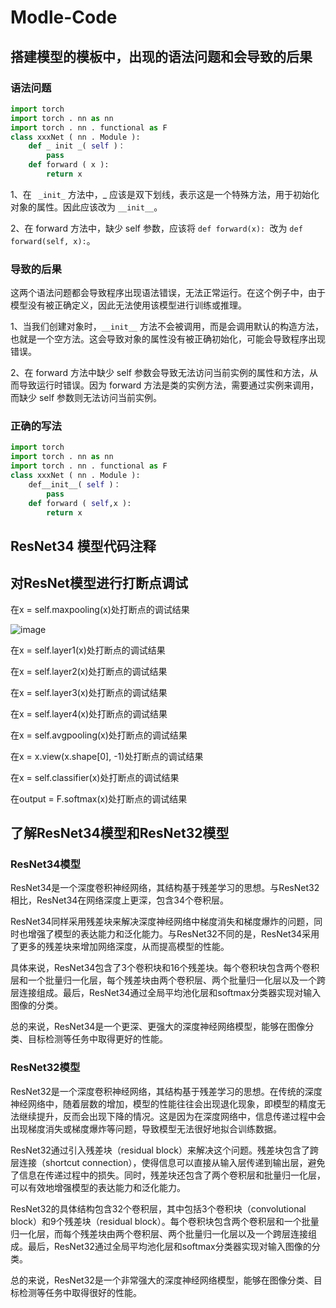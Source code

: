 # Modle-Code
## 搭建模型的模板中，出现的语法问题和会导致的后果

### 语法问题
```python
import torch 
import torch . nn as nn 
import torch . nn . functional as F  
class xxxNet ( nn . Module ):
    def _ init _( self )：
        pass
    def forward ( x ):
        return x 
```
1、在 ``` _init_``` 方法中，_ 应该是双下划线，表示这是一个特殊方法，用于初始化对象的属性。因此应该改为 ```__init__```。

2、在 forward 方法中，缺少 self 参数，应该将 ```def forward(x): ```改为 ```def forward(self, x):```。

### 导致的后果
这两个语法问题都会导致程序出现语法错误，无法正常运行。在这个例子中，由于模型没有被正确定义，因此无法使用该模型进行训练或推理。

1、当我们创建对象时，```__init__``` 方法不会被调用，而是会调用默认的构造方法，也就是一个空方法。这会导致对象的属性没有被正确初始化，可能会导致程序出现错误。

2、在 forward 方法中缺少 self 参数会导致无法访问当前实例的属性和方法，从而导致运行时错误。因为 forward 方法是类的实例方法，需要通过实例来调用，而缺少 self 参数则无法访问当前实例。

### 正确的写法
```python
import torch 
import torch . nn as nn 
import torch . nn . functional as F  
class xxxNet ( nn . Module ):
    def__init__( self )：
        pass
    def forward ( self,x ):
        return x 
```

## ResNet34 模型代码注释






## 对ResNet模型进行打断点调试
在x = self.maxpooling(x)处打断点的调试结果

![image](https://github.com/lichunying20/Modle-Code/assets/128216499/1c0d0af1-85aa-48c9-a948-5fb1c0931be4)

在x = self.layer1(x)处打断点的调试结果
 


在x = self.layer2(x)处打断点的调试结果


在x = self.layer3(x)处打断点的调试结果


在x = self.layer4(x)处打断点的调试结果

在x = self.avgpooling(x)处打断点的调试结果
       

在x = x.view(x.shape[0], -1)处打断点的调试结果 
 
 
在x = self.classifier(x)处打断点的调试结果


在output = F.softmax(x)处打断点的调试结果


## 了解ResNet34模型和ResNet32模型
### ResNet34模型
ResNet34是一个深度卷积神经网络，其结构基于残差学习的思想。与ResNet32相比，ResNet34在网络深度上更深，包含34个卷积层。

ResNet34同样采用残差块来解决深度神经网络中梯度消失和梯度爆炸的问题，同时也增强了模型的表达能力和泛化能力。与ResNet32不同的是，ResNet34采用了更多的残差块来增加网络深度，从而提高模型的性能。

具体来说，ResNet34包含了3个卷积块和16个残差块。每个卷积块包含两个卷积层和一个批量归一化层，每个残差块由两个卷积层、两个批量归一化层以及一个跨层连接组成。最后，ResNet34通过全局平均池化层和softmax分类器实现对输入图像的分类。

总的来说，ResNet34是一个更深、更强大的深度神经网络模型，能够在图像分类、目标检测等任务中取得更好的性能。

### ResNet32模型
ResNet32是一个深度卷积神经网络，其结构基于残差学习的思想。在传统的深度神经网络中，随着层数的增加，模型的性能往往会出现退化现象，即模型的精度无法继续提升，反而会出现下降的情况。这是因为在深度网络中，信息传递过程中会出现梯度消失或梯度爆炸等问题，导致模型无法很好地拟合训练数据。

ResNet32通过引入残差块（residual block）来解决这个问题。残差块包含了跨层连接（shortcut connection），使得信息可以直接从输入层传递到输出层，避免了信息在传递过程中的损失。同时，残差块还包含了两个卷积层和批量归一化层，可以有效地增强模型的表达能力和泛化能力。

ResNet32的具体结构包含32个卷积层，其中包括3个卷积块（convolutional block）和9个残差块（residual block）。每个卷积块包含两个卷积层和一个批量归一化层，而每个残差块由两个卷积层、两个批量归一化层以及一个跨层连接组成。最后，ResNet32通过全局平均池化层和softmax分类器实现对输入图像的分类。

总的来说，ResNet32是一个非常强大的深度神经网络模型，能够在图像分类、目标检测等任务中取得很好的性能。





